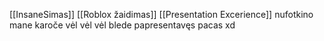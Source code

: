 [[InsaneSimas]] [[Roblox žaidimas]] [[Presentation Excerience]] nufotkino mane karoče vėl vėl vėl blede papresentavęs pacas xd